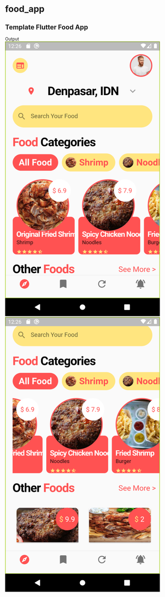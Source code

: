 # food_app



## Template Flutter Food App

Output 
<img src="https://github.com/AbdulSattarSuleman/Flutter_Food_App/blob/master/screenshots/Screenshot_1635622000.png">
<img src="https://github.com/AbdulSattarSuleman/Flutter_Food_App/blob/master/screenshots/Screenshot_1635622012.png">
